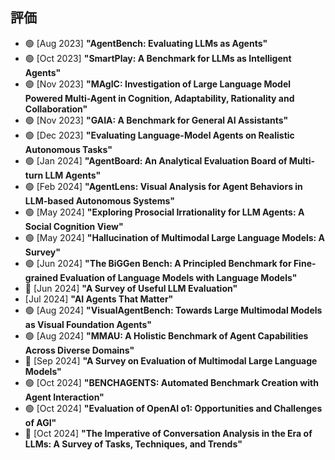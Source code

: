 ## 評価
* 🟢 [Aug 2023] **"AgentBench: Evaluating LLMs as Agents"**
* 🟢 [Oct 2023] **"SmartPlay: A Benchmark for LLMs as Intelligent Agents"**
* 🟢 [Nov 2023] **"MAgIC: Investigation of Large Language Model Powered Multi-Agent in Cognition, Adaptability, Rationality and Collaboration"**
* 🟢 [Nov 2023] **"GAIA: A Benchmark for General AI Assistants"**
* 🟢 [Dec 2023] **"Evaluating Language-Model Agents on Realistic Autonomous Tasks"**
* 🟢 [Jan 2024] **"AgentBoard: An Analytical Evaluation Board of Multi-turn LLM Agents"**
* 🟢 [Feb 2024] **"AgentLens: Visual Analysis for Agent Behaviors in LLM-based Autonomous Systems"**
* 🟢 [May 2024] **"Exploring Prosocial Irrationality for LLM Agents: A Social Cognition View"**
* 🟢 [May 2024] **"Hallucination of Multimodal Large Language Models: A Survey"**
* 🟢 [Jun 2024] **"The BiGGen Bench: A Principled Benchmark for Fine-grained Evaluation of Language Models with Language Models"**
* 📖 [Jun 2024] **"A Survey of Useful LLM Evaluation"**
* [Jul 2024] **"AI Agents That Matter"**
* 🟢 [Aug 2024] **"VisualAgentBench: Towards Large Multimodal Models as Visual Foundation Agents"**
* 🟢 [Aug 2024] **"MMAU: A Holistic Benchmark of Agent Capabilities Across Diverse Domains"**
* 📖 [Sep 2024] **"A Survey on Evaluation of Multimodal Large Language Models"**
* 🟢 [Oct 2024] **"BENCHAGENTS: Automated Benchmark Creation with Agent Interaction"**
* 🟢 [Oct 2024] **"Evaluation of OpenAI o1: Opportunities and Challenges of AGI"**
* 📖 [Oct 2024] **"The Imperative of Conversation Analysis in the Era of LLMs: A Survey of Tasks, Techniques, and Trends"**